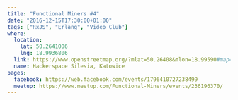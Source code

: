 ```yaml
---
title: "Functional Miners #4"
date: "2016-12-15T17:30:00+01:00"
tags: ["RxJS", "Erlang", "Video Club"]
where:
  location:
    lat: 50.2641006
    lng: 18.9936806
  link: https://www.openstreetmap.org/?mlat=50.26408&mlon=18.99590#map=19/50.26408/18.99590
  name: Hackerspace Silesia, Katowice
pages:
  facebook: https://web.facebook.com/events/1796410727238499
  meetup: https://www.meetup.com/Functional-Miners/events/236196370/
---
```

